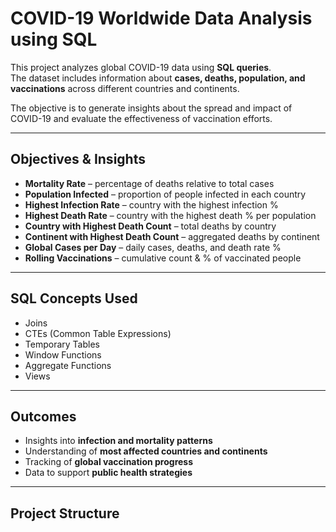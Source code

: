 # COVID-19 Worldwide Data Analysis using SQL  

This project analyzes global COVID-19 data using **SQL queries**.  
The dataset includes information about **cases, deaths, population, and vaccinations** across different countries and continents.  

The objective is to generate insights about the spread and impact of COVID-19 and evaluate the effectiveness of vaccination efforts.  

---

## Objectives & Insights  

- **Mortality Rate** – percentage of deaths relative to total cases  
- **Population Infected** – proportion of people infected in each country  
- **Highest Infection Rate** – country with the highest infection %  
- **Highest Death Rate** – country with the highest death % per population  
- **Country with Highest Death Count** – total deaths by country  
- **Continent with Highest Death Count** – aggregated deaths by continent  
- **Global Cases per Day** – daily cases, deaths, and death rate %  
- **Rolling Vaccinations** – cumulative count & % of vaccinated people  

---

## SQL Concepts Used  

- Joins  
- CTEs (Common Table Expressions)  
- Temporary Tables  
- Window Functions  
- Aggregate Functions  
- Views  

---

## Outcomes  

- Insights into **infection and mortality patterns**  
- Understanding of **most affected countries and continents**  
- Tracking of **global vaccination progress**  
- Data to support **public health strategies**  

---

## Project Structure  

